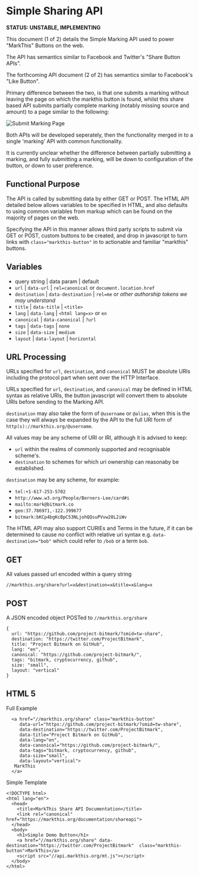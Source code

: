 
# Simple Sharing API

**STATUS: UNSTABLE, IMPLEMENTING**

This document (1 of 2) details the Simple Marking API used to power "MarkThis" Buttons on the web.

The API has semantics similar to Facebook and Twitter's "Share Button APIs".

The forthcoming API document (2 of 2) has semantics similar to Facebook's "Like Button".

Primary difference between the two, is that one submits a marking without leaving the page on which the markthis button is found, whilst this share based API submits partially complete marking (notably missing source and amount) to a page similar to the following:

![Submit Marking Page](http://i.imgur.com/A7lQgcm.png?1)

Both APIs will be developed seperately, then the functionality merged in to a single 'marking' API with common functionality.

It is currently unclear whether the difference between partially submitting a marking, and fully submitting a marking, will be down to configuration of the button, or down to user preference.

## Functional Purpose

The API is called by submitting data by either GET or POST.  The HTML API detailed below allows variables to be specified in HTML, and also defaults to using common variables from markup which can be found on the majority of pages on the web.

Specifying the API in this manner allows third party scripts to submit via GET or POST, custom buttons to be created, and drop in javascript to turn links with `class="markthis-button"` in to actionable and familiar "markthis" buttons.

## Variables

* query string | data param | default
* `url` | `data-url` | `rel=canonical` or `document.location.href`
* `destination` | `data-destination` | `rel=me` or *other authorship tokens we may understand*
* `title` | `data-title` | `<title>`
* `lang` | `data-lang` | `<html lang=x>` or `en`
* `canonical` | `data-canonical` | `?url`
* `tags` | `data-tags` | `none`
* `size` | `data-size` | `medium`
* `layout` | `data-layout` | `horizontal`

## URL Processing

URLs specified for `url`, `destination`, and `canonical` MUST be absolute URIs including the protocol part when sent over the HTTP Interface.

URLs specified for `url`, `destination`, and `canonical` may be defined in HTML syntax as relative URIs, the button javascript will convert them to absolute URIs before sending to the Marking API.

`destination` may also take the form of `@username` or `@alias`, when this is the case they will always be expanded by the API to the full URI form of `http(s)://markthis.org/@username`.

All values may be any scheme of URI or IRI, although it is advised to keep:

* `url` within the realms of commonly supported and recognisable scheme's. 
* `destination` to schemes for which uri ownership can reasonaby be established.

`destination` may be any scheme, for example:

* `tel:+1-617-253-5702`
* `http://www.w3.org/People/Berners-Lee/card#i`
* `mailto:mark@bitmark.co`
* `geo:37.786971,-122.399677`
* `bitmark:bKCp4bgKcBpC53NLjohQQsuPVvw28L2iWv`

The HTML API may also support CURIEs and Terms in the future, if it can be determined to cause no conflict with relative uri syntax e.g. `data-destination="bob"` which could refer to `/bob` or a term `bob`.

## GET

All values passed url encoded within a query string

`//markthis.org/share?url=x&destination=x&title=x&lang=x`


## POST

A JSON encoded object POSTed to `//markthis.org/share`

```
{
  url: "https://github.com/project-bitmark/?smid=tw-share",
  destination: "https://twitter.com/ProjectBitmark",
  title: "Project Bitmark on GitHub",
  lang: "en",
  canonical: "https://github.com/project-bitmark/",
  tags: "bitmark, cryptocurrency, github",
  size: "small",
  layout: "vertical"
}
```

## HTML 5

Full Example

```
  <a href="//markthis.org/share" class="markthis-button"
     data-url="https://github.com/project-bitmark/?smid=tw-share",
     data-destination="https://twitter.com/ProjectBitmark",
     data-title="Project Bitmark on GitHub",
     data-lang="en",
     data-canonical="https://github.com/project-bitmark/",
     data-tags="bitmark, cryptocurrency, github",
     data-size="small",
     data-layout="vertical">
   MarkThis
  </a>
```

Simple Template

```
<!DOCTYPE html>
<html lang="en">
  <head>
    <title>MarkThis Share API Documentation</title>
    <link rel="canonical" href="https://markthis.org/documentation/shareapi">
  </head>
  <body>
    <h1>Simple Demo Button</h1>
    <a href="//markthis.org/share" data-destination="https://twitter.com/ProjectBitmark"  class="markthis-button">MarkThis</a>
    <script src="//api.markthis.org/mt.js"></script>
  </body>
</html>
```
